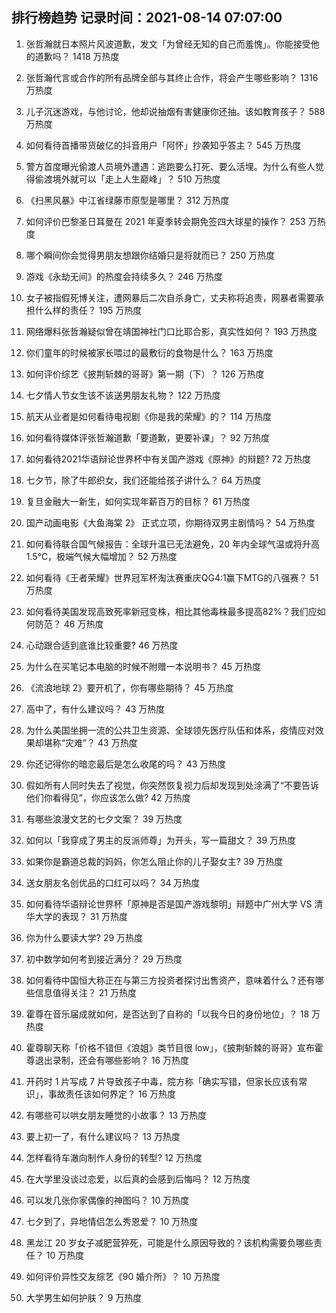 
## 排行榜趋势 记录时间：2021-08-14 07:07:00
  
  1. 张哲瀚就日本照片风波道歉，发文「为曾经无知的自己而羞愧」。你能接受他的道歉吗？ 1418 万热度
    
  2. 张哲瀚代言或合作的所有品牌全部与其终止合作，将会产生哪些影响？ 1316 万热度
    
  3. 儿子沉迷游戏，与他讨论，他却说抽烟有害健康你还抽。该如教育孩子？ 588 万热度
    
  4. 如何看待首播带货破亿的抖音用户「阿怀」抄袭知乎答主？ 545 万热度
    
  5. 警方首度曝光偷渡人员境外遭遇：逃跑要么打死、要么活埋。为什么有些人觉得偷渡境外就可以「走上人生巅峰」？ 510 万热度
    
  6. 《扫黑风暴》中江省绿藤市原型是哪里？ 312 万热度
    
  7. 如何评价巴黎圣日耳曼在 2021 年夏季转会期免签四大球星的操作？ 253 万热度
    
  8. 哪个瞬间你会觉得男朋友想跟你结婚只是将就而已？ 250 万热度
    
  9. 游戏《永劫无间》的热度会持续多久？ 246 万热度
    
  10. 女子被指假死博关注，遭网暴后二次自杀身亡，丈夫称将追责，网暴者需要承担什么样的责任？ 195 万热度
    
  11. 网络爆料张哲瀚疑似曾在靖国神社门口比耶合影，真实性如何？ 193 万热度
    
  12. 你们童年的时候被家长喂过的最敷衍的食物是什么？ 163 万热度
    
  13. 如何评价综艺《披荆斩棘的哥哥》第一期（下）？ 126 万热度
    
  14. 七夕情人节女生该不该送男朋友礼物？ 122 万热度
    
  15. 航天从业者是如何看待电视剧《你是我的荣耀》的？ 114 万热度
    
  16. 如何看待媒体评张哲瀚道歉「要道歉，更要补课」？ 92 万热度
    
  17. 如何看待2021华语辩论世界杯中有关国产游戏《原神》的辩题? 72 万热度
    
  18. 七夕节，除了牛郎织女，我们还能给孩子讲什么？ 64 万热度
    
  19. 复旦金融大一新生，如何实现年薪百万的目标？ 61 万热度
    
  20. 国产动画电影《大鱼海棠 2》 正式立项，你期待双男主剧情吗？ 54 万热度
    
  21. 如何看待联合国气候报告：全球升温已无法避免，20 年内全球气温或将升高 1.5℃，极端气候大幅增加？ 52 万热度
    
  22. 如何看待《王者荣耀》世界冠军杯淘汰赛重庆QG4:1赢下MTG的八强赛？ 51 万热度
    
  23. 如何看待美国发现高致死率新冠变株，相比其他毒株最多提高82%？我们应如何防范？ 46 万热度
    
  24. 心动跟合适到底谁比较重要? 46 万热度
    
  25. 为什么在买笔记本电脑的时候不附赠一本说明书？ 45 万热度
    
  26. 《流浪地球 2》要开机了，你有哪些期待？ 45 万热度
    
  27. 高中了，有什么建议吗？ 43 万热度
    
  28. 为什么美国坐拥一流的公共卫生资源、全球领先医疗队伍和体系，疫情应对效果却堪称“灾难”？ 43 万热度
    
  29. 你还记得你的暗恋最后是怎么收尾的吗？ 43 万热度
    
  30. 假如所有人同时失去了视觉，你突然恢复视力后却发现到处涂满了“不要告诉他们你看得见”，你应该怎么做? 42 万热度
    
  31. 有哪些浪漫文艺的七夕文案？ 39 万热度
    
  32. 如何以「我穿成了男主的反派师尊」为开头，写一篇甜文？ 39 万热度
    
  33. 如果你是霸道总裁的妈妈，你怎么阻止你的儿子娶女主? 39 万热度
    
  34. 送女朋友名创优品的口红可以吗？ 34 万热度
    
  35. 如何看待华语辩论世界杯「原神是否是国产游戏黎明」辩题中广州大学 VS 清华大学的表现？ 31 万热度
    
  36. 你为什么要读大学? 29 万热度
    
  37. 初中数学如何考到接近满分？ 29 万热度
    
  38. 如何看待中国恒大称正在与第三方投资者探讨出售资产，意味着什么？还有哪些信息值得关注？ 21 万热度
    
  39. 霍尊在音乐届成就如何，是否达到了自称的「以我今日的身份地位」？ 18 万热度
    
  40. 霍尊聊天称「价格不错但《浪姐》类节目很 low」，《披荆斩棘的哥哥》宣布霍尊退出录制，还会有哪些影响？ 16 万热度
    
  41. 开药时 1 片写成 7 片导致孩子中毒，院方称「确实写错，但家长应该有常识」，事故责任该如何界定？ 16 万热度
    
  42. 有哪些可以哄女朋友睡觉的小故事？ 13 万热度
    
  43. 要上初一了，有什么建议吗？ 13 万热度
    
  44. 怎样看待车澈向制作人身份的转型? 12 万热度
    
  45. 在大学里没谈过恋爱，以后真的会感到后悔吗？ 12 万热度
    
  46. 可以发几张你家偶像的神图吗？ 10 万热度
    
  47. 七夕到了，异地情侣怎么秀恩爱？ 10 万热度
    
  48. 黑龙江 20 岁女子减肥营猝死，可能是什么原因导致的？该机构需要负哪些责任？ 10 万热度
    
  49. 如何评价异性交友综艺《90 婚介所》？ 10 万热度
    
  50. 大学男生如何护肤？ 9 万热度
    